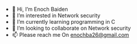 - 👋 Hi, I’m Enoch Baiden
- 👀 I’m interested in Network security
- 🌱 I’m currently learning programming in C
- 💞️ I’m looking to collaborate on Network security
- 📫 Please reach me On enochba26@gmail.com

<!---
enockba/enockba is a ✨ special ✨ repository because its `README.md` (this file) appears on your GitHub profile.
You can click the Preview link to take a look at your changes.
--->
